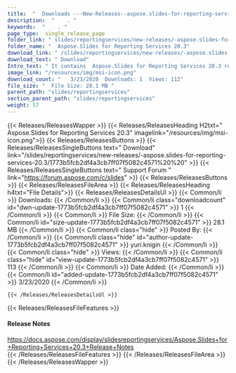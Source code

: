 ```yaml
---
title:  "  Downloads ---New-Releases--aspose.slides-for-reporting-services-20.3 . " 
description:  "    . " 
keywords:  "    . " 
page_type:  single_release_page
folder_link: " slides/reportingservices/new-releases/-aspose.slides-for-reporting-services-20.3/"
folder_name: "  Aspose.Slides for Reporting Services 20.3"
download_link: " /slides/reportingservices/new-releases/-aspose.slides-for-reporting-services-20.3/1773b5fcb2df4a3cb7ff07f5082c4571"
download_text: " Download"
Intro_text: " It contains  Aspose.Slides for Reporting Services 20.3 release."
image_link: "/resources/img/msi-icon.png"
download_count: "   3/23/2020  Downloads: 1  Views: 112"
file_size: "  File Size: 28.1 MB "
parent_path: "slides/reportingservices"
section_parent_path: "slides/reportingservices"
weight: 57 
---
```


{{< Releases/ReleasesWapper >}}
  {{< Releases/ReleasesHeading H2txt="  Aspose.Slides for Reporting Services 20.3" imagelink="/resources/img/msi-icon.png">}}
  {{< Releases/ReleasesButtons >}}
    {{< Releases/ReleasesSingleButtons text=" Download" link="/slides/reportingservices/new-releases/-aspose.slides-for-reporting-services-20.3/1773b5fcb2df4a3cb7ff07f5082c4571%20%20" >}}
    {{< Releases/ReleasesSingleButtons text=" Support Forum " link="https://forum.aspose.com/c/slides" >}}
  {{< Releases/ReleasesButtons >}}
  {{< Releases/ReleasesFileArea >}}
    {{< Releases/ReleasesHeading h4txt="File Details">}}
    {{< Releases/ReleasesDetailsUl >}}
            {{< Common/li  >}} Downloads: {{< /Common/li >}} 
      {{< Common/li class="downloadcount" id="dwn-update-1773b5fcb2df4a3cb7ff07f5082c4571" >}} 1 {{< /Common/li >}} 
      {{< Common/li  >}} File Size: {{< /Common/li >}} 
      {{< Common/li id="size-update-1773b5fcb2df4a3cb7ff07f5082c4571" >}} 28.1 MB {{< /Common/li >}} 
      {{< Common/li  class="hide" >}} Posted By: {{< /Common/li >}} 
      {{< Common/li class="hide" id="author-update-1773b5fcb2df4a3cb7ff07f5082c4571" >}} yuri.knigin {{< /Common/li >}} 
      {{< Common/li class="hide"  >}} Views: {{< /Common/li >}} 
      {{< Common/li class="hide" id="view-update-1773b5fcb2df4a3cb7ff07f5082c4571" >}} 113 {{< /Common/li >}} 
      {{< Common/li  >}} Date Added: {{< /Common/li >}} 
      {{< Common/li id="added-update-1773b5fcb2df4a3cb7ff07f5082c4571" >}} 3/23/2020 {{< /Common/li >}} 

    {{< /Releases/ReleasesDetailsUl >}}

  {{< Releases/ReleasesFileFeatures >}}
      <h4>Release Notes</h4><div><a href="https://docs.aspose.com/display/slidesreportingservices/Aspose.Slides+for+Reporting+Services+20.3+Release+Notes">https://docs.aspose.com/display/slidesreportingservices/Aspose.Slides+for+Reporting+Services+20.3+Release+Notes</a></div>
  {{< /Releases/ReleasesFileFeatures >}}
 {{< /Releases/ReleasesFileArea >}}
{{< /Releases/ReleasesWapper >}}


